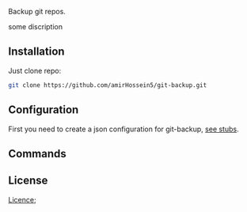 Backup git repos.

some discription

## Installation

Just clone repo:

```sh
git clone https://github.com/amirHossein5/git-backup.git
```

## Configuration

First you need to create a json configuration for git-backup, [see stubs]().

## Commands

## License

[Licence](https://github.com/amirHossein5/git-backup/blob/main/LICENCE);
